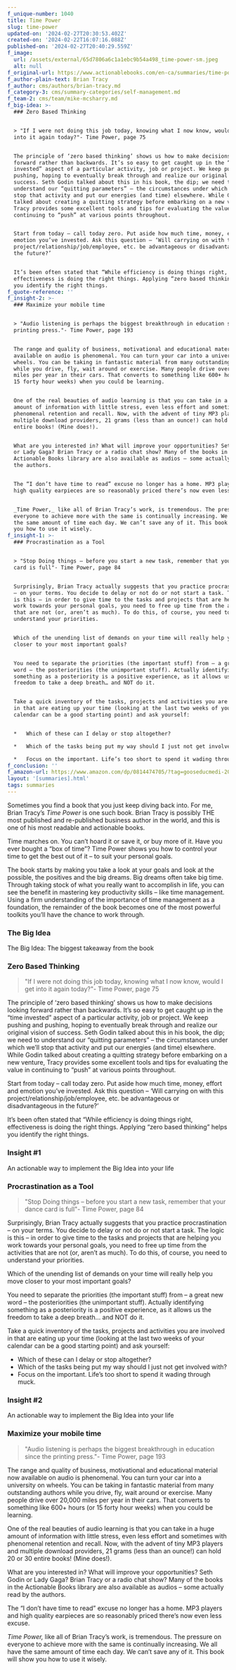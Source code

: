 ```yaml
---
f_unique-number: 1040
title: Time Power
slug: time-power
updated-on: '2024-02-27T20:30:53.402Z'
created-on: '2024-02-22T16:07:16.088Z'
published-on: '2024-02-27T20:40:29.559Z'
f_image:
  url: /assets/external/65d7806a6c1a1ebc9b54a498_time-power-sm.jpeg
  alt: null
f_original-url: https://www.actionablebooks.com/en-ca/summaries/time-power/
f_author-plain-text: Brian Tracy
f_author: cms/authors/brian-tracy.md
f_category-3: cms/summary-categories/self-management.md
f_team-2: cms/team/mike-mcsharry.md
f_big-idea: >-
  ### Zero Based Thinking


  > "If I were not doing this job today, knowing what I now know, would I get
  into it again today?"- Time Power, page 75


  The principle of ‘zero based thinking’ shows us how to make decisions looking
  forward rather than backwards. It’s so easy to get caught up in the “time
  invested” aspect of a particular activity, job or project. We keep pushing and
  pushing, hoping to eventually break through and realize our original vision of
  success. Seth Godin talked about this in his book, the dip; we need to
  understand our “quitting parameters” – the circumstances under which we’ll
  stop that activity and put our energies (and time) elsewhere. While Godin
  talked about creating a quitting strategy before embarking on a new venture,
  Tracy provides some excellent tools and tips for evaluating the value in
  continuing to “push” at various points throughout.


  Start from today – call today zero. Put aside how much time, money, effort and
  emotion you’ve invested. Ask this question – ‘Will carrying on with this
  project/relationship/job/employee, etc. be advantageous or disadvantageous in
  the future?’


  It’s been often stated that “While efficiency is doing things right,
  effectiveness is doing the right things. Applying “zero based thinking” helps
  you identify the right things.
f_quote-reference: ''
f_insight-2: >-
  ### Maximize your mobile time


  > "Audio listening is perhaps the biggest breakthrough in education since the
  printing press."- Time Power, page 193


  The range and quality of business, motivational and educational material now
  available on audio is phenomenal. You can turn your car into a university on
  wheels. You can be taking in fantastic material from many outstanding authors
  while you drive, fly, wait around or exercise. Many people drive over 20,000
  miles per year in their cars. That converts to something like 600+ hours (or
  15 forty hour weeks) when you could be learning.


  One of the real beauties of audio learning is that you can take in a huge
  amount of information with little stress, even less effort and sometimes with
  phenomenal retention and recall. Now, with the advent of tiny MP3 players and
  multiple download providers, 21 grams (less than an ounce!) can hold 20 or 30
  entire books! (Mine does!).


  What are you interested in? What will improve your opportunities? Seth Godin
  or Lady Gaga? Brian Tracy or a radio chat show? Many of the books in the
  Actionable Books library are also available as audios – some actually read by
  the authors.


  The “I don’t have time to read” excuse no longer has a home. MP3 players and
  high quality earpieces are so reasonably priced there’s now even less excuse.


  _Time Power,_ like all of Brian Tracy’s work, is tremendous. The pressure on
  everyone to achieve more with the same is continually increasing. We all have
  the same amount of time each day. We can’t save any of it. This book will show
  you how to use it wisely.
f_insight-1: >-
  ### Procrastination as a Tool


  > "Stop Doing things – before you start a new task, remember that your dance
  card is full"- Time Power, page 84


  Surprisingly, Brian Tracy actually suggests that you practice procrastination
  – on your terms. You decide to delay or not do or not start a task. The logic
  is this – in order to give time to the tasks and projects that are helping you
  work towards your personal goals, you need to free up time from the activities
  that are not (or, aren’t as much). To do this, of course, you need to
  understand your priorities.


  Which of the unending list of demands on your time will really help you move
  closer to your most important goals?


  You need to separate the priorities (the important stuff) from – a great new
  word – the posteriorities (the unimportant stuff). Actually identifying
  something as a posteriority is a positive experience, as it allows us the
  freedom to take a deep breath… and NOT do it.


  Take a quick inventory of the tasks, projects and activities you are involved
  in that are eating up your time (looking at the last two weeks of your
  calendar can be a good starting point) and ask yourself:


  *   Which of these can I delay or stop altogether?

  *   Which of the tasks being put my way should I just not get involved with?

  *   Focus on the important. Life’s too short to spend it wading through muck.
f_conclusion: ''
f_amazon-url: https://www.amazon.com/dp/0814474705/?tag=gooseducmedi-20
layout: '[summaries].html'
tags: summaries
---
```


Sometimes you find a book that you just keep diving back into. For me, Brian Tracy’s _Time Power_ is one such book. Brian Tracy is possibly THE most published and re-published business author in the world, and this is one of his most readable and actionable books.

Time marches on. You can’t hoard it or save it, or buy more of it. Have you ever bought a “box of time”? Time Power shows you how to control your time to get the best out of it – to suit your personal goals.

The book starts by making you take a look at your goals and look at the possible, the positives and the big dreams. Big dreams often take big time. Through taking stock of what you really want to accomplish in life, you can see the benefit in mastering key productivity skills – like time management. Using a firm understanding of the importance of time management as a foundation, the remainder of the book becomes one of the most powerful toolkits you’ll have the chance to work through.

### The Big Idea

The Big Idea: The biggest takeaway from the book

### Zero Based Thinking

> "If I were not doing this job today, knowing what I now know, would I get into it again today?"- Time Power, page 75

The principle of ‘zero based thinking’ shows us how to make decisions looking forward rather than backwards. It’s so easy to get caught up in the “time invested” aspect of a particular activity, job or project. We keep pushing and pushing, hoping to eventually break through and realize our original vision of success. Seth Godin talked about this in his book, the dip; we need to understand our “quitting parameters” – the circumstances under which we’ll stop that activity and put our energies (and time) elsewhere. While Godin talked about creating a quitting strategy before embarking on a new venture, Tracy provides some excellent tools and tips for evaluating the value in continuing to “push” at various points throughout.

Start from today – call today zero. Put aside how much time, money, effort and emotion you’ve invested. Ask this question – ‘Will carrying on with this project/relationship/job/employee, etc. be advantageous or disadvantageous in the future?’

It’s been often stated that “While efficiency is doing things right, effectiveness is doing the right things. Applying “zero based thinking” helps you identify the right things.

### Insight #1

An actionable way to implement the Big Idea into your life

### Procrastination as a Tool

> "Stop Doing things – before you start a new task, remember that your dance card is full"- Time Power, page 84

Surprisingly, Brian Tracy actually suggests that you practice procrastination – on your terms. You decide to delay or not do or not start a task. The logic is this – in order to give time to the tasks and projects that are helping you work towards your personal goals, you need to free up time from the activities that are not (or, aren’t as much). To do this, of course, you need to understand your priorities.

Which of the unending list of demands on your time will really help you move closer to your most important goals?

You need to separate the priorities (the important stuff) from – a great new word – the posteriorities (the unimportant stuff). Actually identifying something as a posteriority is a positive experience, as it allows us the freedom to take a deep breath… and NOT do it.

Take a quick inventory of the tasks, projects and activities you are involved in that are eating up your time (looking at the last two weeks of your calendar can be a good starting point) and ask yourself:

*   Which of these can I delay or stop altogether?
*   Which of the tasks being put my way should I just not get involved with?
*   Focus on the important. Life’s too short to spend it wading through muck.

### Insight #2

An actionable way to implement the Big Idea into your life

### Maximize your mobile time

> "Audio listening is perhaps the biggest breakthrough in education since the printing press."- Time Power, page 193

The range and quality of business, motivational and educational material now available on audio is phenomenal. You can turn your car into a university on wheels. You can be taking in fantastic material from many outstanding authors while you drive, fly, wait around or exercise. Many people drive over 20,000 miles per year in their cars. That converts to something like 600+ hours (or 15 forty hour weeks) when you could be learning.

One of the real beauties of audio learning is that you can take in a huge amount of information with little stress, even less effort and sometimes with phenomenal retention and recall. Now, with the advent of tiny MP3 players and multiple download providers, 21 grams (less than an ounce!) can hold 20 or 30 entire books! (Mine does!).

What are you interested in? What will improve your opportunities? Seth Godin or Lady Gaga? Brian Tracy or a radio chat show? Many of the books in the Actionable Books library are also available as audios – some actually read by the authors.

The “I don’t have time to read” excuse no longer has a home. MP3 players and high quality earpieces are so reasonably priced there’s now even less excuse.

_Time Power,_ like all of Brian Tracy’s work, is tremendous. The pressure on everyone to achieve more with the same is continually increasing. We all have the same amount of time each day. We can’t save any of it. This book will show you how to use it wisely.
